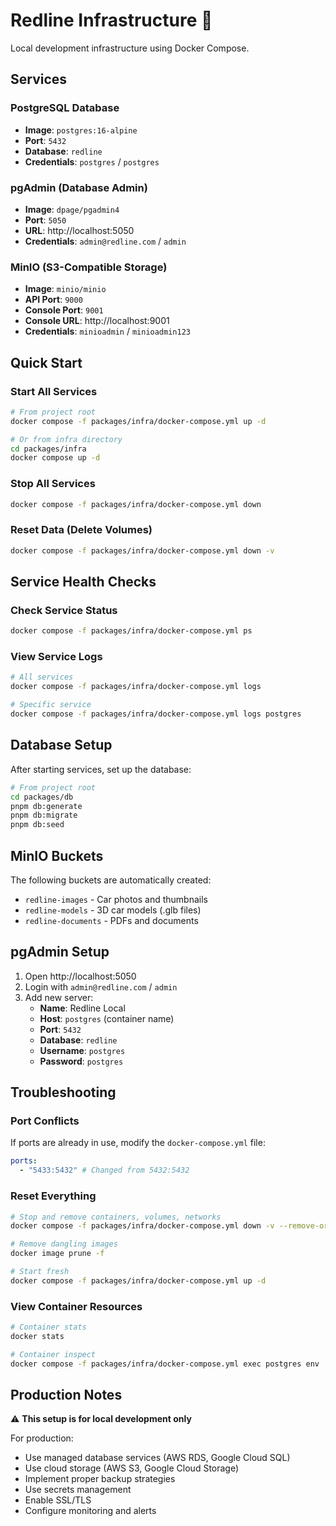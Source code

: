# Redline Infrastructure 🐳

Local development infrastructure using Docker Compose.

## Services

### PostgreSQL Database

- **Image**: `postgres:16-alpine`
- **Port**: `5432`
- **Database**: `redline`
- **Credentials**: `postgres` / `postgres`

### pgAdmin (Database Admin)

- **Image**: `dpage/pgadmin4`
- **Port**: `5050`
- **URL**: http://localhost:5050
- **Credentials**: `admin@redline.com` / `admin`

### MinIO (S3-Compatible Storage)

- **Image**: `minio/minio`
- **API Port**: `9000`
- **Console Port**: `9001`
- **Console URL**: http://localhost:9001
- **Credentials**: `minioadmin` / `minioadmin123`

## Quick Start

### Start All Services

```bash
# From project root
docker compose -f packages/infra/docker-compose.yml up -d

# Or from infra directory
cd packages/infra
docker compose up -d
```

### Stop All Services

```bash
docker compose -f packages/infra/docker-compose.yml down
```

### Reset Data (Delete Volumes)

```bash
docker compose -f packages/infra/docker-compose.yml down -v
```

## Service Health Checks

### Check Service Status

```bash
docker compose -f packages/infra/docker-compose.yml ps
```

### View Service Logs

```bash
# All services
docker compose -f packages/infra/docker-compose.yml logs

# Specific service
docker compose -f packages/infra/docker-compose.yml logs postgres
```

## Database Setup

After starting services, set up the database:

```bash
# From project root
cd packages/db
pnpm db:generate
pnpm db:migrate
pnpm db:seed
```

## MinIO Buckets

The following buckets are automatically created:

- `redline-images` - Car photos and thumbnails
- `redline-models` - 3D car models (.glb files)
- `redline-documents` - PDFs and documents

## pgAdmin Setup

1. Open http://localhost:5050
2. Login with `admin@redline.com` / `admin`
3. Add new server:
   - **Name**: Redline Local
   - **Host**: `postgres` (container name)
   - **Port**: `5432`
   - **Database**: `redline`
   - **Username**: `postgres`
   - **Password**: `postgres`

## Troubleshooting

### Port Conflicts

If ports are already in use, modify the `docker-compose.yml` file:

```yaml
ports:
  - "5433:5432" # Changed from 5432:5432
```

### Reset Everything

```bash
# Stop and remove containers, volumes, networks
docker compose -f packages/infra/docker-compose.yml down -v --remove-orphans

# Remove dangling images
docker image prune -f

# Start fresh
docker compose -f packages/infra/docker-compose.yml up -d
```

### View Container Resources

```bash
# Container stats
docker stats

# Container inspect
docker compose -f packages/infra/docker-compose.yml exec postgres env
```

## Production Notes

⚠️ **This setup is for local development only**

For production:

- Use managed database services (AWS RDS, Google Cloud SQL)
- Use cloud storage (AWS S3, Google Cloud Storage)
- Implement proper backup strategies
- Use secrets management
- Enable SSL/TLS
- Configure monitoring and alerts
